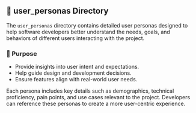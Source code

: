 ## 📂 user_personas Directory  

The `user_personas` directory contains detailed user personas designed to help software 
developers better understand the needs, goals, and behaviors of different users interacting with the project.  

### 🎯 Purpose  
- Provide insights into user intent and expectations.  
- Help guide design and development decisions.  
- Ensure features align with real-world user needs.  

Each persona includes key details such as demographics, technical proficiency, pain points, 
and use cases relevant to the project. Developers can reference these personas to create a more user-centric experience.  
